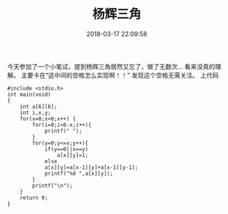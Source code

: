 ﻿---
title: 杨辉三角
date: 2018-03-17 22:09:58
tags: 
- 算法
categories: 
- 基础
---
今天参加了一个小笔试，提到杨辉三角居然又忘了，做了无数次...
看来没真的理解。
主要卡在“这中间的空格怎么实现啊！！”
发现这个空格无需关注。
上代码

```
#include <stdio.h>
int main(void)
{
	int a[6][6];
	int i,x,y;
	for(x=0;x<6;x++) {
		for(i=0;i<6-x;i++){
			printf(" ");
		}
		for(y=0;y<=x;y++){
			if(y==0||x==y)
				a[x][y]=1;
			else
			a[x][y]=a[x-1][y]+a[x-1][y-1];
			printf("%d ",a[x][y]);
		}
		printf("\n");		
	}
	return 0;
} 

```
